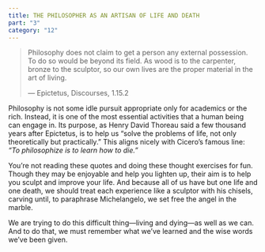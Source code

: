 ```yaml
---
title: THE PHILOSOPHER AS AN ARTISAN OF LIFE AND DEATH
part: "3"
category: "12"
---
```


> Philosophy does not claim to get a person any external possession. To do so would be beyond its field. As wood is to the carpenter, bronze to the sculptor, so our own lives are the proper material in the art of living.
>
> — Epictetus, Discourses, 1.15.2

Philosophy is not some idle pursuit appropriate only for academics or the rich. Instead, it is one of the most essential activities that a human being can engage in. Its purpose, as Henry David Thoreau said a few thousand years after Epictetus, is to help us “solve the problems of life, not only theoretically but practically.” This aligns nicely with Cicero’s famous line: _“To philosophize is to learn how to die.”_

You’re not reading these quotes and doing these thought exercises for fun. Though they may be enjoyable and help you lighten up, their aim is to help you sculpt and improve your life. And because all of us have but one life and one death, we should treat each experience like a sculptor with his chisels, carving until, to paraphrase Michelangelo, we set free the angel in the marble.

We are trying to do this difficult thing—living and dying—as well as we can. And to do that, we must remember what we’ve learned and the wise words we’ve been given.
